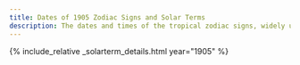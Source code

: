```yaml
---
title: Dates of 1905 Zodiac Signs and Solar Terms
description: The dates and times of the tropical zodiac signs, widely used in western astrology, and solar terms of year 1905
---
```

{% include_relative _solarterm_details.html year="1905" %}
